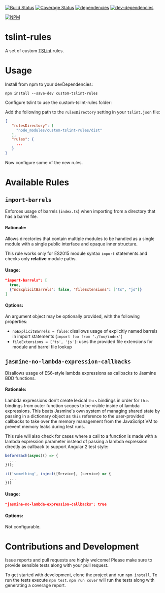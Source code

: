[![Build Status][build-image]][build-url] [![Coverage Status][coverage-image]][coverage-url] [![dependencies][deps-image]][deps-url] [![dev-dependencies][dev-deps-image]][dev-deps-url]

[![NPM][npm-image]][npm-url]

# tslint-rules

A set of custom [TSLint](https://github.com/palantir/tslint) rules.


# Usage

Install from npm to your devDependencies:
```
npm install --save-dev custom-tslint-rules
```

Configure tslint to use the custom-tslint-rules folder:

Add the following path to the `rulesDirectory` setting in your `tslint.json` file:

```json
{
   "rulesDirectory": [
     "node_modules/custom-tslint-rules/dist"
   ],
   "rules": {
     ...
   }
}
```

Now configure some of the new rules.


# Available Rules

## `import-barrels`

Enforces usage of barrels (`index.ts`) when importing from a directory that has a barrel file.

#### Rationale:

Allows directories that contain multiple modules to be handled as a single module with a single public interface
and opaque inner structure.
      
This rule works only for ES2015 module syntax `import` statements and checks only **relative** module paths.

#### Usage:
```json
"import-barrels": [
  true,
  {"noExplicitBarrels": false, "fileExtensions": ["ts", "js"]}
]
```

#### Options:

An argument object may be optionally provided, with the following properties:

* `noExplicitBarrels = false`: disallows usage of explicitly named barrels in import statements (`import foo from './foo/index'`)
* `fileExtensions = ['ts', 'js']`: uses the provided file extensions for module and barrel file lookup


## `jasmine-no-lambda-expression-callbacks`

Disallows usage of ES6-style lambda expressions as callbacks to Jasmine BDD functions.  

#### Rationale:


Lambda expressions don't create lexical `this` bindings in order for `this` bindings from outer function scopes to be
visible inside of lambda expressions. This beats Jasmine's own system of managing shared state by passing in a dictionary object
as `this` reference to the user-provided callbacks to take over the memory management from the JavaScript VM to prevent memory
leaks during test runs.

This rule will also check for cases where a call to a function is made with a lambda expression parameter instead of
passing a lambda expression directly as callback to support Angular 2 test style:
```js
beforeEach(async(() => {
  ...
}));

it('something', inject([Service], (service) => {
  ...
}))
```

#### Usage:
```json
"jasmine-no-lambda-expression-callbacks": true
```

#### Options:

Not configurable.

# Contributions and Development

Issue reports and pull requests are highly welcome! Please make sure to provide sensible tests along with your pull request.

To get started with development, clone the project and run `npm install`.
To run the tests execute `npm test`. `npm run cover` will run the tests along with generating a coverage report.


[build-image]: https://img.shields.io/travis/BendingBender/tslint-rules/master.svg?style=flat-square
[build-url]: https://travis-ci.org/BendingBender/tslint-rules
[coverage-image]: https://img.shields.io/coveralls/BendingBender/tslint-rules/master.svg?style=flat-square
[coverage-url]: https://coveralls.io/r/BendingBender/tslint-rules?branch=master
[deps-image]: https://img.shields.io/david/BendingBender/tslint-rules.svg?style=flat-square
[deps-url]: https://david-dm.org/BendingBender/tslint-rules
[dev-deps-image]: https://img.shields.io/david/dev/BendingBender/tslint-rules.svg?style=flat-square
[dev-deps-url]: https://david-dm.org/BendingBender/tslint-rules?type=dev
[npm-image]: https://nodei.co/npm/custom-tslint-rules.png?downloads=true
[npm-url]: https://npmjs.org/package/custom-tslint-rules